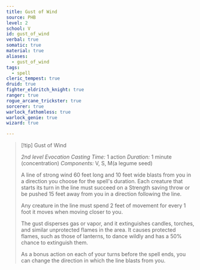 ```yaml
---
title: Gust of Wind
source: PHB
level: 2
school: V
id: gust_of_wind
verbal: true
somatic: true
material: true
aliases:
  - gust_of_wind
tags:
  - spell
cleric_tempest: true
druid: true
fighter_eldritch_knight: true
ranger: true
rogue_arcane_trickster: true
sorcerer: true
warlock_fathomless: true
warlock_genie: true
wizard: true

---
```

>[!tip] Gust of Wind
>
> *2nd level Evocation*
> *Casting Time:* 1 action
> *Duration:* 1 minute (concentration)
> *Components:* V, S, M(a legume seed)
>
>A line of strong wind 60 feet long and 10 feet wide blasts from you in a direction you choose for the spell's duration. Each creature that starts its turn in the line must succeed on a Strength saving throw or be pushed 15 feet away from you in a direction following the line.
>
>Any creature in the line must spend 2 feet of movement for every 1 foot it moves when moving closer to you.
>
>The gust disperses gas or vapor, and it extinguishes candles, torches, and similar unprotected flames in the area. It causes protected flames, such as those of lanterns, to dance wildly and has a 50% chance to extinguish them.
>
>As a bonus action on each of your turns before the spell ends, you can change the direction in which the line blasts from you.
>

